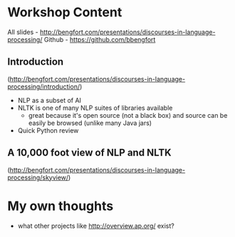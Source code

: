 Workshop Content
================

All slides - http://bengfort.com/presentations/discourses-in-language-processing/
Github - https://github.com/bbengfort

Introduction
------------
(http://bengfort.com/presentations/discourses-in-language-processing/introduction/)

- NLP as a subset of AI
- NLTK is one of many NLP suites of libraries available
  - great because it's open source (not a black box) and source can be easily be browsed (unlike many Java jars)
- Quick Python review


A 10,000 foot view of NLP and NLTK
----------------------------------
(http://bengfort.com/presentations/discourses-in-language-processing/skyview/)



My own thoughts
===============
- what other projects like http://overview.ap.org/ exist?